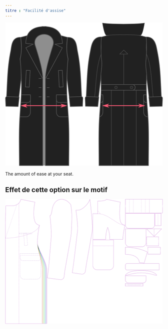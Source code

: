 ```yaml
---
titre : "Facilité d'assise"
---
```


![Seat ease](./seatease.svg)

The amount of ease at your seat.

## Effet de cette option sur le motif

![Cette image montre l'effet de cette option en superposant plusieurs variantes qui ont une valeur différente pour cette option](carlton_seatease_sample.svg "Effet de cette option sur le modèle")
